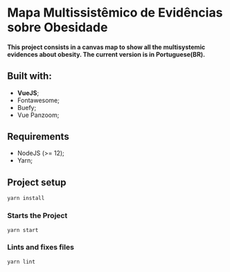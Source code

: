 # Mapa Multissistêmico de Evidências sobre Obesidade

#### This project consists in a canvas map to show all the multisystemic evidences about obesity. The current version is in Portuguese(BR).

## Built with:
- <b>VueJS</b>;
- Fontawesome;
- Buefy;
- Vue Panzoom;

## Requirements
 - NodeJS (>= 12);
 - Yarn;

## Project setup
```
yarn install
```

### Starts the Project
```
yarn start
```

### Lints and fixes files
```
yarn lint
```
